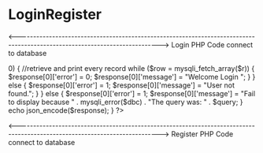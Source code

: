 # LoginRegister

<--------------------------------------------------------------------------------------------------------------------------->
Login PHP Code connect to database

<?php

if ($_SERVER['REQUEST_METHOD']=='POST') {

    $email = $_POST['email'];
    $password = $_POST['password'];

    $dbc = mysqli_connect('localhost', 'root', '');
    mysqli_select_db($dbc, 'stopsmoking');

    $sql = "SELECT * FROM user WHERE email='$email' ";

    if ($r = mysqli_query($dbc, $sql)) {
		if (mysqli_num_rows($r) > 0) {
		//retrieve and print every record
			while ($row = mysqli_fetch_array($r)) {
				$response[0]['error'] = 0;
		$response[0]['message'] = "Welcome Login ";
		}
    }
		else {
            $response[0]['error'] = 1;
			$response[0]['message'] = "User not found.";
		}
		
	}
	else {
		$response[0]['error'] = 1;
		$response[0]['message'] = "Fail to display because " . mysqli_error($dbc) . "The query was: " . $query;
	}

	echo  json_encode($response);
}


?>

<--------------------------------------------------------------------------------------------------------------------------->
Register PHP Code connect to database

<?php
 
if ($_SERVER['REQUEST_METHOD']=='POST'){
 
    $name = $_POST['name'];
    $email = $_POST['email'];
    $password = $_POST['password'];
    $amt_cigarette = $_POST['amt_cigarette'];
    $price_cigarette = $_POST['price_cigarette'];
 
    $password = password_hash($password, PASSWORD_DEFAULT);

    $conn = mysqli_connect("localhost", "root", "", "stopsmoking");
 
    $sql = "INSERT INTO user (name, email, password, amt_cigarette, price_cigarette) VALUES ('$name', '$email', '$password', '$amt_cigarette', '$price_cigarette')";
 
    if (mysqli_query($conn, $sql)) {
   
        echo "Success! Congratulation your account has been register!";
        mysqli_close($conn);

    }else{

        echo "Fail to registration your account!";
        mysqli_close($conn);

    }
 
}
?>
